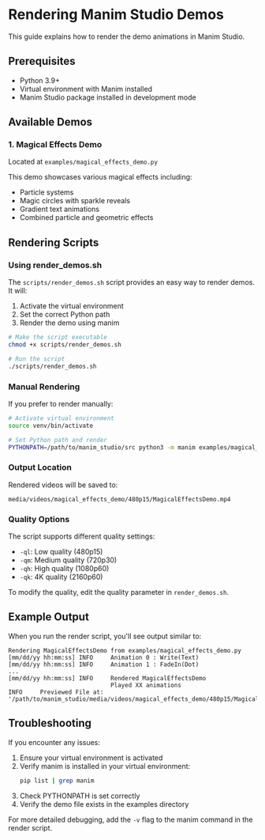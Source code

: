 # Rendering Manim Studio Demos

This guide explains how to render the demo animations in Manim Studio.

## Prerequisites

- Python 3.9+
- Virtual environment with Manim installed
- Manim Studio package installed in development mode

## Available Demos

### 1. Magical Effects Demo
Located at `examples/magical_effects_demo.py`

This demo showcases various magical effects including:
- Particle systems
- Magic circles with sparkle reveals
- Gradient text animations
- Combined particle and geometric effects

## Rendering Scripts

### Using render_demos.sh

The `scripts/render_demos.sh` script provides an easy way to render demos. It will:
1. Activate the virtual environment
2. Set the correct Python path
3. Render the demo using manim

```bash
# Make the script executable
chmod +x scripts/render_demos.sh

# Run the script
./scripts/render_demos.sh
```

### Manual Rendering

If you prefer to render manually:

```bash
# Activate virtual environment
source venv/bin/activate

# Set Python path and render
PYTHONPATH=/path/to/manim_studio/src python3 -m manim examples/magical_effects_demo.py MagicalEffectsDemo -pql
```

### Output Location

Rendered videos will be saved to:
```
media/videos/magical_effects_demo/480p15/MagicalEffectsDemo.mp4
```

### Quality Options

The script supports different quality settings:
- `-ql`: Low quality (480p15)
- `-qm`: Medium quality (720p30)
- `-qh`: High quality (1080p60)
- `-qk`: 4K quality (2160p60)

To modify the quality, edit the quality parameter in `render_demos.sh`.

## Example Output

When you run the render script, you'll see output similar to:

```
Rendering MagicalEffectsDemo from examples/magical_effects_demo.py
[mm/dd/yy hh:mm:ss] INFO     Animation 0 : Write(Text)
[mm/dd/yy hh:mm:ss] INFO     Animation 1 : FadeIn(Dot)
...
[mm/dd/yy hh:mm:ss] INFO     Rendered MagicalEffectsDemo
                             Played XX animations
INFO     Previewed File at: '/path/to/manim_studio/media/videos/magical_effects_demo/480p15/MagicalEffectsDemo.mp4'
```

## Troubleshooting

If you encounter any issues:

1. Ensure your virtual environment is activated
2. Verify manim is installed in your virtual environment:
   ```bash
   pip list | grep manim
   ```
3. Check PYTHONPATH is set correctly
4. Verify the demo file exists in the examples directory

For more detailed debugging, add the `-v` flag to the manim command in the render script.
